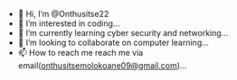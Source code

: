 - 👋 Hi, I’m @Onthusitse22
- 👀 I’m interested in coding...
- 🌱 I’m currently learning cyber security and networking...
- 💞️ I’m looking to collaborate on computer learning...
- 📫 How to reach me reach me via email(onthusitsemolokoane09@gmail.com)...

<!---
Onthusitse22/Onthusitse22 is a ✨ special ✨ repository because its `README.md` (this file) appears on your GitHub profile.
You can click the Preview link to take a look at your changes.
--->
